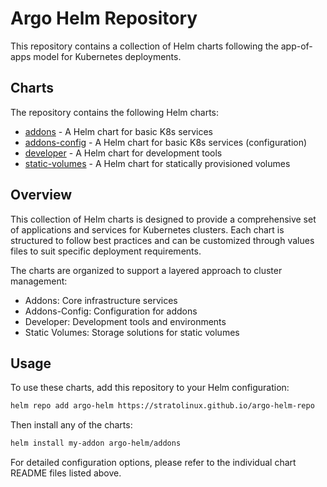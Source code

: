 # Argo Helm Repository

This repository contains a collection of Helm charts following the app-of-apps model for Kubernetes deployments.

## Charts

The repository contains the following Helm charts:

- [addons](charts/addons/README.md) - A Helm chart for basic K8s services
- [addons-config](charts/addons-config/README.md) - A Helm chart for basic K8s services (configuration)
- [developer](charts/developer/README.md) - A Helm chart for development tools
- [static-volumes](charts/static-volumes/README.md) - A Helm chart for statically provisioned volumes

## Overview

This collection of Helm charts is designed to provide a comprehensive set of applications and services for Kubernetes clusters. Each chart is structured to follow best practices and can be customized through values files to suit specific deployment requirements.

The charts are organized to support a layered approach to cluster management:
- Addons: Core infrastructure services
- Addons-Config: Configuration for addons
- Developer: Development tools and environments
- Static Volumes: Storage solutions for static volumes

## Usage

To use these charts, add this repository to your Helm configuration:

```bash
helm repo add argo-helm https://stratolinux.github.io/argo-helm-repo
```

Then install any of the charts:

```bash
helm install my-addon argo-helm/addons
```

For detailed configuration options, please refer to the individual chart README files listed above.
